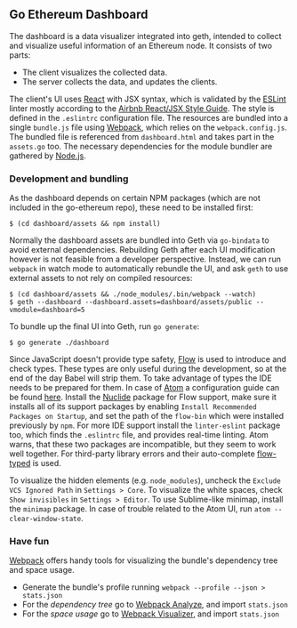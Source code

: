 ## Go Ethereum Dashboard

The dashboard is a data visualizer integrated into geth, intended to collect and visualize useful information of an Ethereum node. It consists of two parts:

* The client visualizes the collected data.
* The server collects the data, and updates the clients.

The client's UI uses [React][React] with JSX syntax, which is validated by the [ESLint][ESLint] linter mostly according to the [Airbnb React/JSX Style Guide][Airbnb]. The style is defined in the `.eslintrc` configuration file. The resources are bundled into a single `bundle.js` file using [Webpack][Webpack], which relies on the `webpack.config.js`. The bundled file is referenced from `dashboard.html` and takes part in the `assets.go` too. The necessary dependencies for the module bundler are gathered by [Node.js][Node.js].

### Development and bundling

As the dashboard depends on certain NPM packages (which are not included in the go-ethereum repo), these need to be installed first:

```
$ (cd dashboard/assets && npm install)
```

Normally the dashboard assets are bundled into Geth via `go-bindata` to avoid external dependencies. Rebuilding Geth after each UI modification however is not feasible from a developer perspective. Instead, we can run `webpack` in watch mode to automatically rebundle the UI, and ask `geth` to use external assets to not rely on compiled resources:

```
$ (cd dashboard/assets && ./node_modules/.bin/webpack --watch)
$ geth --dashboard --dashboard.assets=dashboard/assets/public --vmodule=dashboard=5
```

To bundle up the final UI into Geth, run `go generate`:

```
$ go generate ./dashboard
```

Since JavaScript doesn't provide type safety, [Flow][Flow] is used to introduce and check types. These types are only useful during the development, so at the end of the day Babel will strip them.
To take advantage of types the IDE needs to be prepared for them.
In case of [Atom][Atom] a configuration guide can be found [here][Atom config].
Install the [Nuclide][Nuclide] package for Flow support, make sure it installs all of its support packages by enabling `Install Recommended Packages on Startup`, and set the path of the `flow-bin` which were installed previously by `npm`.
For more IDE support install the `linter-eslint` package too, which finds the `.eslintrc` file, and provides real-time linting.
Atom warns, that these two packages are incompatible, but they seem to work well together.
For third-party library errors and their auto-complete [flow-typed][flow-typed] is used.

To visualize the hidden elements (e.g. `node_modules`), uncheck the `Exclude VCS Ignored Path` in `Settings > Core`.
To visualize the white spaces, check `Show invisibles` in `Settings > Editor`.
To use Sublime-like minimap, install the `minimap` package.
In case of trouble related to the Atom UI, run `atom --clear-window-state`.

### Have fun

[Webpack][Webpack] offers handy tools for visualizing the bundle's dependency tree and space usage.

* Generate the bundle's profile running `webpack --profile --json > stats.json`
* For the _dependency tree_ go to [Webpack Analyze][WA], and import `stats.json`
* For the _space usage_ go to [Webpack Visualizer][WV], and import `stats.json`

[React]: https://reactjs.org/
[ESLint]: https://eslint.org/
[Airbnb]: https://github.com/airbnb/javascript/tree/master/react
[Webpack]: https://webpack.github.io/
[WA]: http://webpack.github.io/analyse/
[WV]: http://chrisbateman.github.io/webpack-visualizer/
[Node.js]: https://nodejs.org/en/
[Flow]: https://flow.org/
[Atom]: https://atom.io/
[Atom config]: https://medium.com/@fastphrase/integrating-flow-into-a-react-project-fbbc2f130eed
[Nuclide]: https://nuclide.io/docs/quick-start/getting-started/
[flow-typed]: https://github.com/flowtype/flow-typed
